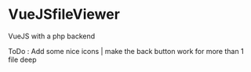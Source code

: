 # VueJSfileViewer
VueJS with a php backend


ToDo : Add some nice icons | make the back button work for more than 1 file deep

